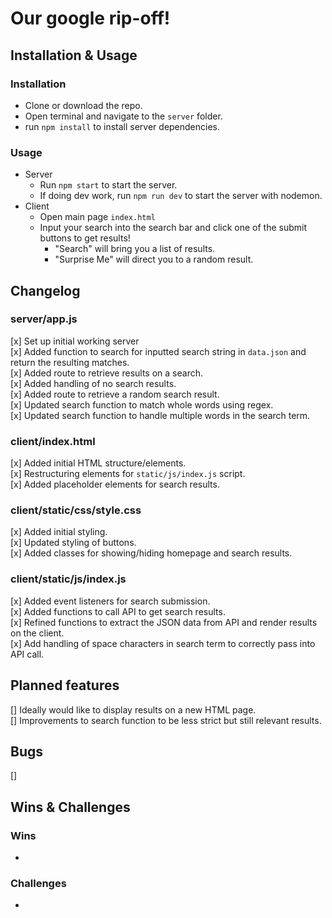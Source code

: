 # Our google rip-off!

## Installation & Usage

### Installation
* Clone or download the repo.
* Open terminal and navigate to the `server` folder.
* run `npm install` to install server dependencies.

### Usage
* Server
    * Run `npm start` to start the server.
    * If doing dev work, run `npm run dev` to start the server with nodemon.
* Client
    * Open main page `index.html`
    * Input your search into the search bar and click one of the submit buttons to get results!
        * "Search" will bring you a list of results.
        * "Surprise Me" will direct you to a random result.
        

## Changelog

### server/app.js
[x] Set up initial working server\
[x] Added function to search for inputted search string in `data.json` and return the resulting matches.\
[x] Added route to retrieve results on a search.\
[x] Added handling of no search results.\
[x] Added route to retrieve a random search result.\
[x] Updated search function to match whole words using regex.\
[x] Updated search function to handle multiple words in the search term.

### client/index.html
[x] Added initial HTML structure/elements.\
[x] Restructuring elements for `static/js/index.js` script.\
[x] Added placeholder elements for search results.

### client/static/css/style.css
[x] Added initial styling.\
[x] Updated styling of buttons.\
[x] Added classes for showing/hiding homepage and search results.

### client/static/js/index.js
[x] Added event listeners for search submission.\
[x] Added functions to call API to get search results.\
[x] Refined functions to extract the JSON data from API and render results on the client.\
[x] Add handling of space characters in search term to correctly pass into API call.

## Planned features
[] Ideally would like to display results on a new HTML page.\
[] Improvements to search function to be less strict but still relevant results.

## Bugs
[]

## Wins & Challenges

### Wins
*

### Challenges
*

